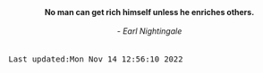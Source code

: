 
<div align="center"><b><span>No man can get rich himself unless he enriches others.</span></b><br><br><i> - Earl Nightingale</i></div>
<br><br><kbd>Last updated:Mon Nov 14 12:56:10 2022</kbd>